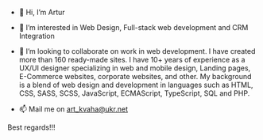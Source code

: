 - 👋 Hi, I’m Artur

- 👀 I’m interested in Web Design, Full-stack web development and CRM Integration

- 💞️ I’m looking to collaborate on work in web development. I have created more than 160 ready-made sites.
 I have 10+ years of experience as a UX/UI designer specializing in web and mobile design, Landing pages, E-Commerce websites, corporate websites, and other.
 My background is a blend of web design and development in languages such as HTML, CSS, SASS, SCSS, JavaScript, ECMAScript, TypeScript, SQL and PHP.

- 📫 Mail me on art_kvaha@ukr.net

Best regards!!!
